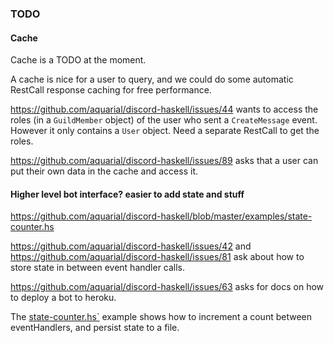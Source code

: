 
### TODO

#### Cache

Cache is a TODO at the moment.

A cache is nice for a user to query, and we could do some automatic RestCall response caching for free performance.

https://github.com/aquarial/discord-haskell/issues/44 wants to access the roles (in a `GuildMember` object) of the user who sent a `CreateMessage` event. However it only contains a `User` object. Need a separate RestCall to get the roles.

https://github.com/aquarial/discord-haskell/issues/89 asks that a user can put their own data in the cache and access it.

#### Higher level bot interface? easier to add state and stuff

https://github.com/aquarial/discord-haskell/blob/master/examples/state-counter.hs

https://github.com/aquarial/discord-haskell/issues/42 and https://github.com/aquarial/discord-haskell/issues/81 ask about how to store state in between event handler calls.

https://github.com/aquarial/discord-haskell/issues/63 asks for docs on how to deploy a bot to heroku.

The [state-counter.hs`](../examples/state-counter.hs) example shows how to increment a count between eventHandlers, and persist state to a file.
